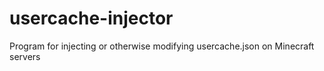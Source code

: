 # usercache-injector
Program for injecting or otherwise modifying usercache.json on Minecraft servers
